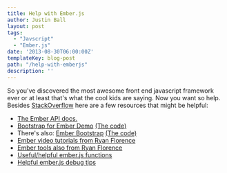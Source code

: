 ```yaml
---
title: Help with Ember.js
author: Justin Ball
layout: post
tags:
  - "Javscript"
  - "Ember.js"
date: '2013-08-30T06:00:00Z'
templateKey: blog-post
path: "/help-with-emberjs"
description: ''
---
```


<a>So you've discovered the most awesome front end javascript framework ever or at least that's what the cool
kids are saying. Now you want so help. Besides <a href="http://stackoverflow.com/questions/tagged/ember.js">StackOverflow</a>
here are a few resources that might be helpful:</a>

<ul>
  <li><a href="http://emberjs.com/api/">The Ember API docs.</a></li>
  <li>
    <a href="http://ember-addons.github.io/bootstrap-for-ember/dist/#/">Bootstrap for Ember Demo</a>
    <a href="https://github.com/ember-addons/bootstrap-for-ember">(The code)</a>
  <li>
    There's also:
    <a href="http://emberjs-addons.github.io/ember-bootstrap/">Ember Bootstrap</a>
    <a href="https://github.com/emberjs-addons/ember-bootstrap">(The code)</a>
  </li>
  <li><a href="http://ember101.com/">Ember video tutorials from Ryan Florence</a></li>
  <li><a href="https://github.com/rpflorence/ember-tools">Ember tools also from Ryan Florence</a></li>
  <li><a href="http://code418.com/blog/2012/03/08/useful-emberjs-functions/">Useful/helpful ember.js functions</a></li>
  <li><a href="http://www.akshay.cc/blog/2013-02-22-debugging-ember-js-and-ember-data.html">Helpful ember.js debug tips</></li>
</ul>
